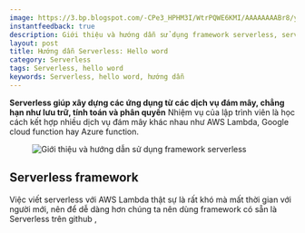 ```yaml
---
image: https://3.bp.blogspot.com/-CPe3_HPHM3I/WtrPQWE6KMI/AAAAAAAABr8/yC1b6nnNszcWyeaG9RPH9zB2iGWD-0LJQCLcBGAs/s640/serverless.jpg
instantfeedback: true
description: Giới thiệu và hướng dẫn sử dụng framework serverless, serverless hello word
layout: post
title: Hướng dẫn Serverless: Hello word
category: Serverless
tags: Serverless, hello word
keywords: Serverless, hello word, hướng dẫn
---
```


**Serverless giúp xây dựng các ứng dụng từ các dịch vụ đám mây, chẳng hạn như lưu trữ, tính toán và phân quyền** Nhiệm vụ của lập trình viên là học cách kết hợp nhiều dịch vụ đám mây khác nhau như AWS Lambda, Google cloud function hay Azure function.

<figure><img src="https://3.bp.blogspot.com/-CPe3_HPHM3I/WtrPQWE6KMI/AAAAAAAABr8/yC1b6nnNszcWyeaG9RPH9zB2iGWD-0LJQCLcBGAs/s640/serverless.jpg" alt="Giới thiệu và hướng dẫn sử dụng framework serverless" title="Giới thiệu và hướng dẫn sử dụng framework serverless"></figure>

## Serverless framework

Việc viết serverless với AWS Lambda thật sự là rất khó mà mất thời gian với người mới, nên để dễ dàng hơn chúng ta nên dùng framework có sẵn là Serverless trên github , 